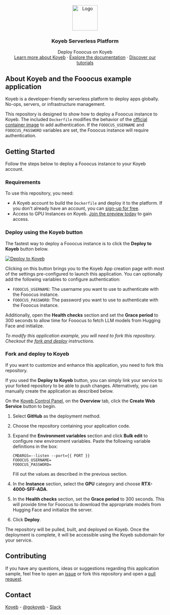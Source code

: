 <div align="center">
  <a href="https://koyeb.com">
    <img src="https://www.koyeb.com/static/images/icons/koyeb.svg" alt="Logo" width="80" height="80">
  </a>
  <h3 align="center">Koyeb Serverless Platform</h3>
  <p align="center">
    Deploy Fooocus on Koyeb
    <br />
    <a href="https://koyeb.com">Learn more about Koyeb</a>
    ·
    <a href="https://koyeb.com/docs">Explore the documentation</a>
    ·
    <a href="https://koyeb.com/tutorials">Discover our tutorials</a>
  </p>
</div>


## About Koyeb and the Fooocus example application

Koyeb is a developer-friendly serverless platform to deploy apps globally. No-ops, servers, or infrastructure management.

This repository is designed to show how to deploy a Fooocus instance to Koyeb.  The included `Dockerfile` modifies the behavior of the [official container image](https://github.com/lllyasviel/Fooocus/pkgs/container/fooocus) to add authentication.  If the `FOOOCUS_USERNAME` and `FOOOCUS_PASSWORD` variables are set, the Fooocus instance will require authentication.

## Getting Started

Follow the steps below to deploy a Fooocus instance to your Koyeb account.

### Requirements

To use this repository, you need:

* A Koyeb account to build the `Dockerfile` and deploy it to the platform.  If you don't already have an account, you can [sign-up for free](https://app.koyeb.com/auth/signup).
* Access to GPU Instances on Koyeb. [Join the preview today](https://www.koyeb.com/ai) to gain access.

### Deploy using the Koyeb button

The fastest way to deploy a Fooocus instance is to click the **Deploy to Koyeb** button below.

[![Deploy to Koyeb](https://www.koyeb.com/static/images/deploy/button.svg)](https://app.koyeb.com/deploy?name=fooocus&type=git&repository=koyeb%2Fexample-fooocus&branch=main&builder=dockerfile&instance_type=gpu-nvidia-rtx-4000-sff-ada&env%5BCMDARGS%5D=--listen+--port%3D%7B%7B+PORT+%7D%7D&ports=8000%3Bhttp%3B%2F)

Clicking on this button brings you to the Koyeb App creation page with most of the settings pre-configured to launch this application.  You can optionally add the following variables to configure authentication:

- `FOOOCUS_USERNAME`: The username you want to use to authenticate with the Fooocus instance.
- `FOOOCUS_PASSWORD`: The password you want to use to authenticate with the Fooocus instance.

Additionally, open the **Health checks** section and set the **Grace period** to 300 seconds to allow time for Fooocus to fetch LLM models from Hugging Face and initialize.

_To modify this application example, you will need to fork this repository. Checkout the [fork and deploy](#fork-and-deploy-to-koyeb) instructions._

### Fork and deploy to Koyeb

If you want to customize and enhance this application, you need to fork this repository.

If you used the **Deploy to Koyeb** button, you can simply link your service to your forked repository to be able to push changes.  Alternatively, you can manually create the application as described below.

On the [Koyeb Control Panel](https://app.koyeb.com/), on the **Overview** tab, click the **Create Web Service** button to begin.

1. Select **GitHub** as the deployment method.
2. Choose the repository containing your application code.
3. Expand the **Environment variables** section and click **Bulk edit** to configure new environment variables.  Paste the following variable definitions in the box:
   ```
   CMDARGS=--listen --port={{ PORT }}
   FOOOCUS_USERNAME=
   FOOOCUS_PASSWORD=
   ```

    Fill out the values as described in the previous section.

4. In the **Instance** section, select the **GPU** category and choose **RTX-4000-SFF-ADA**.
5. In the **Health checks** section, set the **Grace period** to 300 seconds. This will provide time for Fooocus to download the appropriate models from Hugging Face and initialize the server.
6. Click **Deploy**.

The repository will be pulled, built, and deployed on Koyeb. Once the deployment is complete, it will be accessible using the Koyeb subdomain for your service.

## Contributing

If you have any questions, ideas or suggestions regarding this application sample, feel free to open an [issue](//github.com/koyeb/example-fooocus/issues) or fork this repository and open a [pull request](//github.com/koyeb/example-fooocus/pulls).

## Contact

[Koyeb](https://www.koyeb.com) - [@gokoyeb](https://twitter.com/gokoyeb) - [Slack](http://slack.koyeb.com/)

